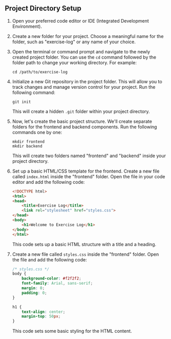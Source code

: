 ## Project Directory Setup

1. Open your preferred code editor or IDE (Integrated Development Environment).

2. Create a new folder for your project. Choose a meaningful name for the folder, such as "exercise-log" or any name of your choice.

3. Open the terminal or command prompt and navigate to the newly created project folder. You can use the `cd` command followed by the folder path to change your working directory. For example:

   ```shell
   cd /path/to/exercise-log
   ```

4. Initialize a new Git repository in the project folder. This will allow you to track changes and manage version control for your project. Run the following command:

   ```shell
   git init
   ```

   This will create a hidden `.git` folder within your project directory.

5. Now, let's create the basic project structure. We'll create separate folders for the frontend and backend components. Run the following commands one by one:

   ```shell
   mkdir frontend
   mkdir backend
   ```

   This will create two folders named "frontend" and "backend" inside your project directory.

6. Set up a basic HTML/CSS template for the frontend. Create a new file called `index.html` inside the "frontend" folder. Open the file in your code editor and add the following code:

   ```html
   <!DOCTYPE html>
   <html>
   <head>
       <title>Exercise Log</title>
       <link rel="stylesheet" href="styles.css">
   </head>
   <body>
       <h1>Welcome to Exercise Log</h1>
   </body>
   </html>
   ```

   This code sets up a basic HTML structure with a title and a heading.

7. Create a new file called `styles.css` inside the "frontend" folder. Open the file and add the following code:

   ```css
   /* styles.css */
   body {
       background-color: #f2f2f2;
       font-family: Arial, sans-serif;
       margin: 0;
       padding: 0;
   }
   
   h1 {
       text-align: center;
       margin-top: 50px;
   }
   ```

   This code sets some basic styling for the HTML content.

